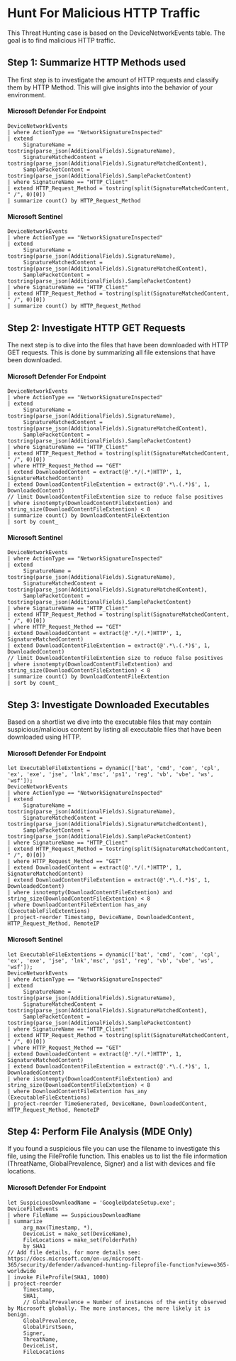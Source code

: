 # Hunt For Malicious HTTP Traffic
This Threat Hunting case is based on the DeviceNetworkEvents table. The goal is to find malicious HTTP traffic.
## Step 1: Summarize HTTP Methods used
The first step is to investigate the amount of HTTP requests and classify them by HTTP Method. This will give insights into the behavior of your environment. 
#### Microsoft Defender For Endpoint
```kusto
DeviceNetworkEvents
| where ActionType == "NetworkSignatureInspected"
| extend
     SignatureName = tostring(parse_json(AdditionalFields).SignatureName),
     SignatureMatchedContent = tostring(parse_json(AdditionalFields).SignatureMatchedContent),
     SamplePacketContent = tostring(parse_json(AdditionalFields).SamplePacketContent)
| where SignatureName == "HTTP_Client"
| extend HTTP_Request_Method = tostring(split(SignatureMatchedContent, " /", 0)[0])
| summarize count() by HTTP_Request_Method

```
#### Microsoft Sentinel
```kusto
DeviceNetworkEvents
| where ActionType == "NetworkSignatureInspected"
| extend
     SignatureName = tostring(parse_json(AdditionalFields).SignatureName),
     SignatureMatchedContent = tostring(parse_json(AdditionalFields).SignatureMatchedContent),
     SamplePacketContent = tostring(parse_json(AdditionalFields).SamplePacketContent)
| where SignatureName == "HTTP_Client"
| extend HTTP_Request_Method = tostring(split(SignatureMatchedContent, " /", 0)[0])
| summarize count() by HTTP_Request_Method
```

## Step 2: Investigate HTTP GET Requests
The next step is to dive into the files that have been downloaded with HTTP GET requests. This is done by summarizing all file extensions that have been downloaded.
#### Microsoft Defender For Endpoint
```kusto
DeviceNetworkEvents
| where ActionType == "NetworkSignatureInspected"
| extend
     SignatureName = tostring(parse_json(AdditionalFields).SignatureName),
     SignatureMatchedContent = tostring(parse_json(AdditionalFields).SignatureMatchedContent),
     SamplePacketContent = tostring(parse_json(AdditionalFields).SamplePacketContent)
| where SignatureName == "HTTP_Client"
| extend HTTP_Request_Method = tostring(split(SignatureMatchedContent, " /", 0)[0])
| where HTTP_Request_Method == "GET"
| extend DownloadedContent = extract(@'.*/(.*)HTTP', 1, SignatureMatchedContent)
| extend DownloadContentFileExtention = extract(@'.*\.(.*)$', 1, DownloadedContent)
// limit DownloadContentFileExtention size to reduce false positives
| where isnotempty(DownloadContentFileExtention) and string_size(DownloadContentFileExtention) < 8
| summarize count() by DownloadContentFileExtention
| sort by count_
```
#### Microsoft Sentinel
```kusto
DeviceNetworkEvents
| where ActionType == "NetworkSignatureInspected"
| extend
     SignatureName = tostring(parse_json(AdditionalFields).SignatureName),
     SignatureMatchedContent = tostring(parse_json(AdditionalFields).SignatureMatchedContent),
     SamplePacketContent = tostring(parse_json(AdditionalFields).SamplePacketContent)
| where SignatureName == "HTTP_Client"
| extend HTTP_Request_Method = tostring(split(SignatureMatchedContent, " /", 0)[0])
| where HTTP_Request_Method == "GET"
| extend DownloadedContent = extract(@'.*/(.*)HTTP', 1, SignatureMatchedContent)
| extend DownloadContentFileExtention = extract(@'.*\.(.*)$', 1, DownloadedContent)
// limit DownloadContentFileExtention size to reduce false positives
| where isnotempty(DownloadContentFileExtention) and string_size(DownloadContentFileExtention) < 8
| summarize count() by DownloadContentFileExtention
| sort by count_
```
## Step 3: Investigate Downloaded Executables
Based on a shortlist we dive into the executable files that may contain suspicious/malicious content by listing all executable files that have been downloaded using HTTP.
#### Microsoft Defender For Endpoint
```kusto
let ExecutableFileExtentions = dynamic(['bat', 'cmd', 'com', 'cpl', 'ex', 'exe', 'jse', 'lnk','msc', 'ps1', 'reg', 'vb', 'vbe', 'ws', 'wsf']);
DeviceNetworkEvents
| where ActionType == "NetworkSignatureInspected"
| extend
     SignatureName = tostring(parse_json(AdditionalFields).SignatureName),
     SignatureMatchedContent = tostring(parse_json(AdditionalFields).SignatureMatchedContent),
     SamplePacketContent = tostring(parse_json(AdditionalFields).SamplePacketContent)
| where SignatureName == "HTTP_Client"
| extend HTTP_Request_Method = tostring(split(SignatureMatchedContent, " /", 0)[0])
| where HTTP_Request_Method == "GET"
| extend DownloadedContent = extract(@'.*/(.*)HTTP', 1, SignatureMatchedContent)
| extend DownloadContentFileExtention = extract(@'.*\.(.*)$', 1, DownloadedContent)
| where isnotempty(DownloadContentFileExtention) and string_size(DownloadContentFileExtention) < 8
| where DownloadContentFileExtention has_any (ExecutableFileExtentions)
| project-reorder Timestamp, DeviceName, DownloadedContent, HTTP_Request_Method, RemoteIP
```
#### Microsoft Sentinel
```kusto
let ExecutableFileExtentions = dynamic(['bat', 'cmd', 'com', 'cpl', 'ex', 'exe', 'jse', 'lnk','msc', 'ps1', 'reg', 'vb', 'vbe', 'ws', 'wsf']);
DeviceNetworkEvents
| where ActionType == "NetworkSignatureInspected"
| extend
     SignatureName = tostring(parse_json(AdditionalFields).SignatureName),
     SignatureMatchedContent = tostring(parse_json(AdditionalFields).SignatureMatchedContent),
     SamplePacketContent = tostring(parse_json(AdditionalFields).SamplePacketContent)
| where SignatureName == "HTTP_Client"
| extend HTTP_Request_Method = tostring(split(SignatureMatchedContent, " /", 0)[0])
| where HTTP_Request_Method == "GET"
| extend DownloadedContent = extract(@'.*/(.*)HTTP', 1, SignatureMatchedContent)
| extend DownloadContentFileExtention = extract(@'.*\.(.*)$', 1, DownloadedContent)
| where isnotempty(DownloadContentFileExtention) and string_size(DownloadContentFileExtention) < 8
| where DownloadContentFileExtention has_any (ExecutableFileExtentions)
| project-reorder TimeGenerated, DeviceName, DownloadedContent, HTTP_Request_Method, RemoteIP
```
## Step 4: Perform File Analysis (MDE Only)
If you found a suspicious file you can use the filename to investigate this file, using the FileProfile function. This enables us to list the file information (ThreatName, GlobalPrevalence, Signer) and a list with devices and file locations.
#### Microsoft Defender For Endpoint
```kusto
let SuspiciousDownloadName = 'GoogleUpdateSetup.exe';
DeviceFileEvents
| where FileName == SuspiciousDownloadName
| summarize
     arg_max(Timestamp, *),
     DeviceList = make_set(DeviceName),
     FileLocations = make_set(FolderPath)
     by SHA1
// Add file details, for more details see: https://docs.microsoft.com/en-us/microsoft-365/security/defender/advanced-hunting-fileprofile-function?view=o365-worldwide
| invoke FileProfile(SHA1, 1000)
| project-reorder
     Timestamp,
     SHA1,
     // GlobalPrevalence = Number of instances of the entity observed by Microsoft globally. The more instances, the more likely it is benign.
     GlobalPrevalence,
     GlobalFirstSeen,
     Signer,
     ThreatName,
     DeviceList,
     FileLocations
```

